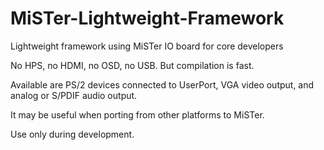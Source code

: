 # MiSTer-Lightweight-Framework
Lightweight framework using MiSTer IO board for core developers

No HPS, no HDMI, no OSD, no USB.
But compilation is fast.

Available are PS/2 devices connected to UserPort, VGA video output, and analog or S/PDIF audio output.

It may be useful when porting from other platforms to MiSTer.

Use only during development.
